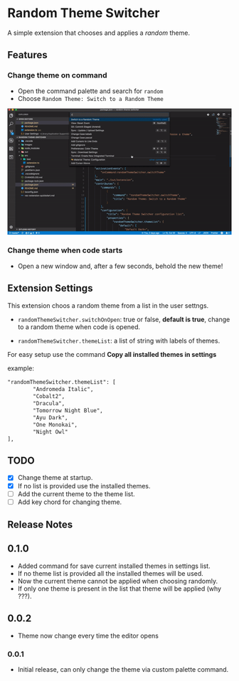 # Random Theme Switcher

A simple extension that chooses and applies a *random* theme.

## Features

### Change theme on command

- Open the command palette and search for `random`
- Choose `Random Theme: Switch to a Random Theme`

![Change the current Theme](media/rtm.gif)

### Change theme when code starts

- Open a new window and, after a few seconds, behold the new theme!

## Extension Settings

This extension choos a random theme from a list in the user settngs.

* `randomThemeSwitcher.switchOnOpen`: true or false, __default is true__, change to a random theme when code is opened.

* `randomThemeSwitcher.themeList`: a list of string with labels of themes.

For easy setup use the command __Copy all installed themes in settings__

example:

```
"randomThemeSwitcher.themeList": [
        "Andromeda Italic",
        "Cobalt2",
        "Dracula",
        "Tomorrow Night Blue",
        "Ayu Dark",
        "One Monokai",
        "Night Owl"
],
```



## TODO

- [x] Change theme at startup.
- [x] If no list is provided use the installed themes.
- [ ] Add the current theme to the theme list.
- [ ] Add key chord for changing theme.

## Release Notes

## 0.1.0

- Added command for save current installed themes in settings list.
- If no theme list is provided all the installed themes will be used. 
- Now the current theme cannot be applied when choosing randomly.
- If only one theme is present in the list that theme will be applied (why ???).


## 0.0.2

- Theme now change every time the editor opens

### 0.0.1

- Initial release, can only change the theme via custom palette command.
